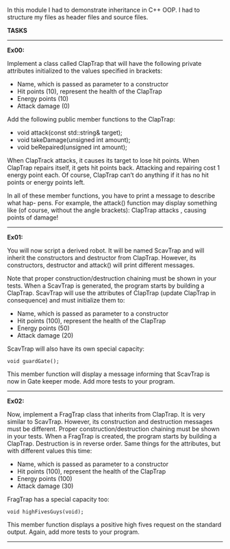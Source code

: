 In this module I had to demonstrate inheritance in C++ OOP. I had to structure my files as header files and source files.  

**TASKS**

---

**Ex00:**

Implement a class called ClapTrap that will have the following private attributes initialized
to the values specified in brackets:

- Name, which is passed as parameter to a constructor
- Hit points (10), represent the health of the ClapTrap
- Energy points (10)
- Attack damage (0)

Add the following public member functions to the ClapTrap:

- void attack(const std::string& target);
- void takeDamage(unsigned int amount);
- void beRepaired(unsigned int amount);

When ClapTrack attacks, it causes its target to lose <attack damage> hit points.
When ClapTrap repairs itself, it gets <amount> hit points back. Attacking and repairing
cost 1 energy point each. Of course, ClapTrap can’t do anything if it has no hit points
or energy points left.

In all of these member functions, you have to print a message to describe what hap-
pens. For example, the attack() function may display something like (of course, without
the angle brackets):
ClapTrap <name> attacks <target>, causing <damage> points of damage!

---

**Ex01:**

You will now script a derived robot. It will be named ScavTrap and will inherit the constructors and destructor from ClapTrap. However, its constructors, destructor and attack() will print different messages.

Note that proper construction/destruction chaining must be shown in your tests. When a ScavTrap is generated, the program starts by building a ClapTrap.
ScavTrap will use the attributes of ClapTrap (update ClapTrap in consequence) and
must initialize them to:

- Name, which is passed as parameter to a constructor
- Hit points (100), represent the health of the ClapTrap
- Energy points (50)
- Attack damage (20)

ScavTrap will also have its own special capacity:

	void guardGate();

This member function will display a message informing that ScavTrap is now in Gate
keeper mode. Add more tests to your program.

---

**Ex02:**

Now, implement a FragTrap class that inherits from ClapTrap. It is very similar to
ScavTrap. However, its construction and destruction messages must be different. Proper
construction/destruction chaining must be shown in your tests. When a FragTrap is
created, the program starts by building a ClapTrap. Destruction is in reverse order.
Same things for the attributes, but with different values this time:

- Name, which is passed as parameter to a constructor
- Hit points (100), represent the health of the ClapTrap
- Energy points (100)
- Attack damage (30)

FragTrap has a special capacity too:

	void highFivesGuys(void);

This member function displays a positive high fives request on the standard output.
Again, add more tests to your program.

---
